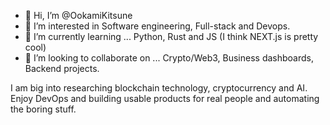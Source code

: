 - 👋 Hi, I’m @OokamiKitsune
- 👀 I’m interested in Software engineering, Full-stack and Devops.
- 🌱 I’m currently learning ... Python, Rust and JS (I think NEXT.js is pretty cool)
- 💞️ I’m looking to collaborate on ... Crypto/Web3, Business dashboards, Backend projects.

I am big into researching blockchain technology, cryptocurrency and AI. 
Enjoy DevOps and building usable products for real people and automating the boring stuff.



<!---
OokamiKitsune/OokamiKitsune is a ✨ special ✨ repository because its `README.md` (this file) appears on your GitHub profile.
You can click the Preview link to take a look at your changes.
--->
